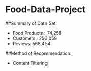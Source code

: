 # Food-Data-Project

##Summary of Data Set:

* Food Products : 74,258
* Customers : 256,059
* Reviews: 568,454

##Method of Recommendation:
* Content Filtering
